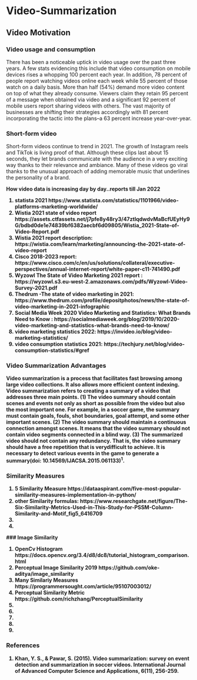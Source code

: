 # Video-Summarization

## Video Motivation
### Video usage and consumption

There has been a noticeable uptick in video usage over the past three years. A few stats evidencing this include that video consumption on mobile devices rises a whopping 100 percent each year. In addition, 78 percent of people report watching videos online each week while 55 percent of those watch on a daily basis. More than half (54%) demand more video content on top of what they already consume. Viewers claim they retain 95 percent of a message when obtained via video and a significant 92 percent of mobile users report sharing videos with others. The vast majority of businesses are shifting their strategies accordingly with 81 percent incorporating the tactic into the plans–a 63 percent increase year-over-year.

### Short-form video
Short-form videos continue to trend in 2021. The growth of Instagram reels and TikTok is living proof of that. Although these clips last about 15 seconds, they let brands communicate with the audience in a very exciting way thanks to their relevance and ambiance. Many of these videos go viral thanks to the unusual approach of adding memorable music that underlines the personality of a brand.

<b> How video data is increasing day by day..reports till Jan 2022
<ol>
  <li>statista 2021 https://www.statista.com/statistics/1101966/video-platforms-marketing-worldwide/ </li>
  <li>Wistia 2021 state of video report https://assets.ctfassets.net/j7pfe8y48ry3/47ztlqdwdvMaBcfUEyHy9G/bdbd0de1e74839bf6382aecbf6d09805/Wistia_2021-State-of-Video-Report.pdf       </li>
  <li>Wistia 2021 report description: https://wistia.com/learn/marketing/announcing-the-2021-state-of-video-report</li>
  <li>Cisco 2018-2023 report: https://www.cisco.com/c/en/us/solutions/collateral/executive-perspectives/annual-internet-report/white-paper-c11-741490.pdf </li>
  <li>Wyzowl The State of Video Marketing 2021 report : https://wyzowl.s3.eu-west-2.amazonaws.com/pdfs/Wyzowl-Video-Survey-2021.pdf </li>
  <li><b>Thedrum -The state of video marketing in 2021: https://www.thedrum.com/profile/depositphotos/news/the-state-of-video-marketing-in-2021-infographic</li>
  <li>Social Media Week 2020 Video Marketing and Statistics: What Brands Need to Know : https://socialmediaweek.org/blog/2019/10/2020-video-marketing-and-statistics-what-brands-need-to-know/</li>
  <li>video marketing statistics 2022: https://invideo.io/blog/video-marketing-statistics/</li>
  <li>video consumption statistics 2021: https://techjury.net/blog/video-consumption-statistics/#gref</li>
</ol>
  
### Video Summarization Advantages
  
Video summarization is a process that facilitates fast browsing among large video collections. It also allows more efficient content indexing. Video summarization refers to creating a summary of a video that addresses three main points. (1) The video summary should contain scenes and events not only as short as possible from the video but also the most important one. For example, in a soccer game, the summary must contain goals, fouls, shot boundaries, goal attempt, and some other important scenes. (2) The video summary should maintain a continuous connection amongst scenes. It means that the video summary should not contain video segments connected in a blind way. (3) The summarized video should not contain any redundancy. That is, the video summary should have a free repetition that is verydifficult to achieve. It is necessary to detect various events in the game to generate a summary(doi: 10.14569/IJACSA.2015.061133)<sup>1</sup>.
### Similarity Measures
  <ol>
    <li>5 Similarity Measure https://dataaspirant.com/five-most-popular-similarity-measures-implementation-in-python/ </li>
    <li>other Similarity formulas: https://www.researchgate.net/figure/The-Six-Similarity-Metrics-Used-in-This-Study-for-PSSM-Column-Similarity-and-Motif_fig5_6416709 </li>
    <li></li>
    <li></li>
  </ol>
### Image Similarity
  <ol>
    <li>OpenCv Histogram https://docs.opencv.org/3.4/d8/dc8/tutorial_histogram_comparison.html</li>
    <li>Perceptual Image Similarity 2019 https://github.com/oke-aditya/image_similarity</li>
    <li>Many Similariy Measures https://programmersought.com/article/95107003012/</li>
    <li>Perceptual Similarity Metric https://github.com/richzhang/PerceptualSimilarity</li>
    <li></li>
    <li></li>
    <li></li>
    <li></li>
    <li></li>
    
  </ol>
  
  
  
  
  
  ### References
  1. Khan, Y. S., & Pawar, S. (2015). Video summarization: survey on event detection and summarization in soccer videos. International Journal of Advanced Computer Science and Applications, 6(11), 256-259.

 
